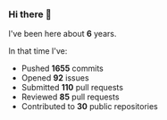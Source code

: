 ### Hi there 👋

I've been here about **6** years.

In that time I've:

- Pushed **1655** commits
- Opened **92** issues
- Submitted **110** pull requests
- Reviewed **85** pull requests
- Contributed to **30** public repositories

<!-- ![My scrobbles](https://lastfm-recently-played.vercel.app/api?user=dotdub) -->
